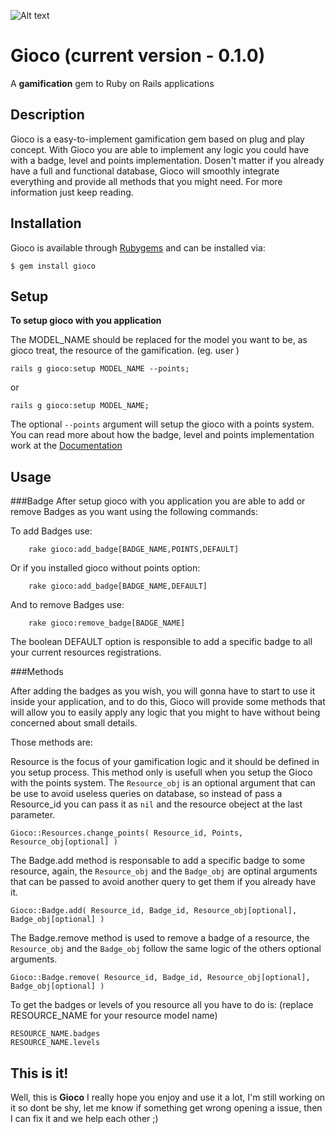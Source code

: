 ![Alt text](http://joaomdmoura.github.com/gioco/assets/images/logo.png "A gamification gem to Ruby on Rails applications")
# Gioco (current version - 0.1.0)
A **gamification** gem to Ruby on Rails applications

Description
------------
Gioco is a easy-to-implement gamification gem based on plug and play concept.
With Gioco you are able to implement any logic you could have with a badge, level and points implementation.
Dosen't matter if you already have a full and functional database, Gioco will smoothly integrate everything and provide all methods that you might need.
For more information just keep reading.


Installation
------------
Gioco is available through [Rubygems](http://rubygems.org/gems/gioco) and can be installed via:

```
$ gem install gioco
```


Setup
------------
**To setup gioco with you application**

The MODEL_NAME should be replaced for the model you want to be, as gioco treat, the resource of the gamification. (eg. user )

```
rails g gioco:setup MODEL_NAME --points;
```

or

```
rails g gioco:setup MODEL_NAME;
```

The optional ``` --points ``` argument will setup the gioco with a points system. You can read more about how the badge, level and points implementation work at the [Documentation](http://rubygems.org/gems/sweet-lang)


Usage
------------

###Badge
After setup gioco with you application you are able to add or remove Badges as you want using the following commands:

To add Badges use:

```
	rake gioco:add_badge[BADGE_NAME,POINTS,DEFAULT]
```

Or if you installed gioco without points option:

```
	rake gioco:add_badge[BADGE_NAME,DEFAULT]
```

And to remove Badges use:

```
	rake gioco:remove_badge[BADGE_NAME]
```

The boolean DEFAULT option is responsible to add a specific badge to all your current resources registrations.

###Methods

After adding the badges as you wish, you will gonna have to start to use it inside your application, and to do this, Gioco will provide some methods that will allow you to easily apply any logic that you might to have without being concerned about small details.

Those methods are:

Resource is the focus of your gamification logic and it should be defined in you setup process.
This method only is usefull when you setup the Gioco with the points system.
The ``` Resource_obj ``` is an optional argument that can be use to avoid useless queries on database, so instead of pass a Resource_id you can pass it as ``` nil ``` and the resource obeject at the last parameter.

```
Gioco::Resources.change_points( Resource_id, Points, Resource_obj[optional] )
```

The Badge.add method is responsable to add a specific badge to some resource, again, the ``` Resource_obj ``` and the ``` Badge_obj ``` are optinal arguments that can be passed to avoid another query to get them if you already have it.

```
Gioco::Badge.add( Resource_id, Badge_id, Resource_obj[optional], Badge_obj[optional] )
```

The Badge.remove method is used to remove a badge of a resource, the ``` Resource_obj ``` and the ``` Badge_obj ``` follow the same logic of the others optional arguments.

```
Gioco::Badge.remove( Resource_id, Badge_id, Resource_obj[optional], Badge_obj[optional] )
```

To get the badges or levels of you resource all you have to do is: (replace RESOURCE_NAME for your resource model name)

```
RESOURCE_NAME.badges
RESOURCE_NAME.levels
```


This is it!
------------
Well, this is **Gioco** I really hope you enjoy and use it a lot, I'm still working on it so dont be shy, let me know
if something get wrong opening a issue, then I can fix it and we help each other ;)